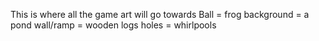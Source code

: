 This is where all the game art will go towards
Ball = frog
background = a pond
wall/ramp = wooden logs
holes = whirlpools
